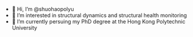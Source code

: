 - 👋 Hi, I’m @shuohaopolyu
- 👀 I’m interested in structural dynamics and structural health monitoring
- 🌱 I’m currently persuing my PhD degree at the Hong Kong Polytechnic University

<!---
shuohaopolyu/shuohaopolyu is a ✨ special ✨ repository because its `README.md` (this file) appears on your GitHub profile.
You can click the Preview link to take a look at your changes.
--->
